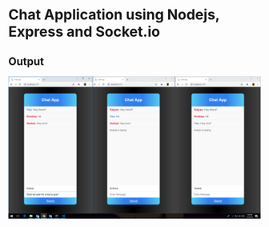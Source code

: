 # Chat Application using Nodejs, Express and Socket.io

## Output
![Output Image](https://github.com/kalyan555/Berkadia-Training/blob/master/Week4/Nodejs%20Socket%20Chat/output.png)
